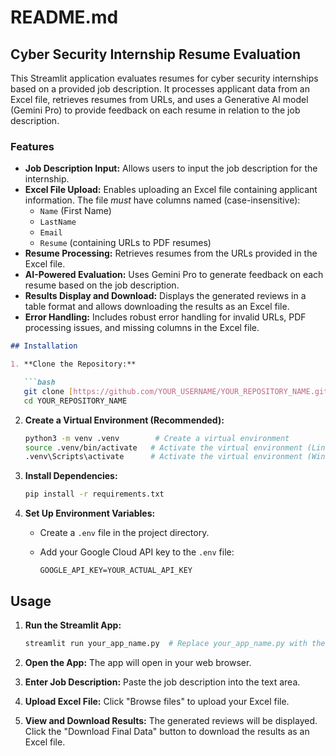 # README.md

## Cyber Security Internship Resume Evaluation

This Streamlit application evaluates resumes for cyber security internships based on a provided job description.  It processes applicant data from an Excel file, retrieves resumes from URLs, and uses a Generative AI model (Gemini Pro) to provide feedback on each resume in relation to the job description.

### Features

* **Job Description Input:** Allows users to input the job description for the internship.
* **Excel File Upload:** Enables uploading an Excel file containing applicant information. The file *must* have columns named (case-insensitive):
    * `Name` (First Name)
    * `LastName`
    * `Email`
    * `Resume` (containing URLs to PDF resumes)
* **Resume Processing:** Retrieves resumes from the URLs provided in the Excel file.
* **AI-Powered Evaluation:** Uses Gemini Pro to generate feedback on each resume based on the job description.
* **Results Display and Download:** Displays the generated reviews in a table format and allows downloading the results as an Excel file.
* **Error Handling:** Includes robust error handling for invalid URLs, PDF processing issues, and missing columns in the Excel file.

```markdown
## Installation

1. **Clone the Repository:**

   ```bash
   git clone [https://github.com/YOUR_USERNAME/YOUR_REPOSITORY_NAME.git](https://www.google.com/search?q=https://github.com/YOUR_USERNAME/YOUR_REPOSITORY_NAME.git)  # Replace with your repo URL
   cd YOUR_REPOSITORY_NAME
   ```

2. **Create a Virtual Environment (Recommended):**

   ```bash
   python3 -m venv .venv        # Create a virtual environment
   source .venv/bin/activate   # Activate the virtual environment (Linux/macOS)
   .venv\Scripts\activate      # Activate the virtual environment (Windows)
   ```

3. **Install Dependencies:**

   ```bash
   pip install -r requirements.txt
   ```

4. **Set Up Environment Variables:**

   * Create a `.env` file in the project directory.
   * Add your Google Cloud API key to the `.env` file:

     ```
     GOOGLE_API_KEY=YOUR_ACTUAL_API_KEY
     ```

## Usage

1. **Run the Streamlit App:**

   ```bash
   streamlit run your_app_name.py  # Replace your_app_name.py with the name of your main script
   ```

2. **Open the App:** The app will open in your web browser.

3. **Enter Job Description:** Paste the job description into the text area.

4. **Upload Excel File:** Click "Browse files" to upload your Excel file.

5. **View and Download Results:** The generated reviews will be displayed. Click the "Download Final Data" button to download the results as an Excel file.

```

   
